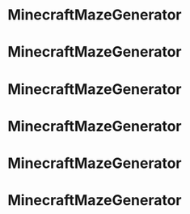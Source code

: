 # MinecraftMazeGenerator
# MinecraftMazeGenerator
# MinecraftMazeGenerator
# MinecraftMazeGenerator
# MinecraftMazeGenerator
# MinecraftMazeGenerator

